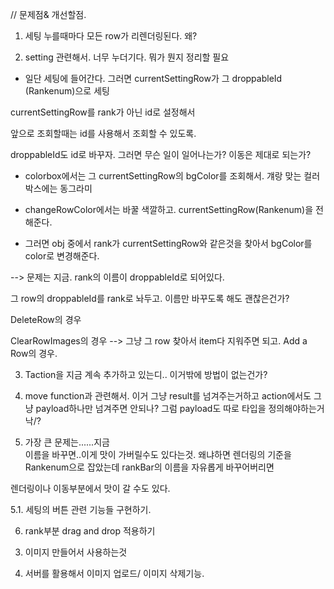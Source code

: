 <!-- 1. 일단 한 라인에서 이동하는것 -->

<!-- 2. 크로스 라인 이동하는것

-->

<!-- 지금 문제는 아이템이 없는 라인으로 이동이 안됨.
-->
<!-- 왜냐하면 아이템이 없으니까 height가 0이 되거든. -->

<!-- 또 아이템 라인에서 다른 라인으로 이동이 안됨.
이거는 dragdropContext를 동일한 것으로 바꿔놓음으로써 해결.  -->

// 문제점& 개선할점.

1. 세팅 누를때마다 모든 row가 리렌더링된다. 왜?

2. setting 관련해서. 너무 누더기다. 뭐가 뭔지 정리할 필요

- 일단 세팅에 들어간다. 그러면
  currentSettingRow가 그 droppableId (Rankenum)으로 세팅

currentSettingRow를 rank가 아닌 id로 설정해서

앞으로 조회할때는 id를 사용해서 조회할 수 있도록.

droppableId도 id로 바꾸자. 그러면 무슨 일이 일어나는가? 이동은 제대로 되는가?

- colorbox에서는 그 currentSettingRow의 bgColor를 조회해서. 걔랑 맞는 컬러박스에는 동그라미

- changeRowColor에서는 바꿀 색깔하고.
  currentSettingRow(Rankenum)을 전해준다.

- 그러면 obj 중에서 rank가 currentSettingRow와 같은것을 찾아서 bgColor를 color로 변경해준다.

--> 문제는 지금. rank의 이름이 droppableId로 되어있다.

그 row의 droppableId를 rank로 놔두고.
이름만 바꾸도록 해도 괜찮은건가?

DeleteRow의 경우

ClearRowImages의 경우
--> 그냥 그 row 찾아서 item다 지워주면 되고.
Add a Row의 경우.

3. Taction을 지금 계속 추가하고 있는디.. 이거밖에
   방법이 없는건가?
4. move function과 관련해서. 이거 그냥
   result를 넘겨주는거하고
   action에서도 그냥 payload하나만 넘겨주면 안되나?
   그럼 payload도 따로 타입을 정의해야하는거낙/?

5. 가장 큰 문제는......지금 \
   이름을 바꾸면..이게 맛이 가버릴수도 있다는것.
   왜냐하면 렌더링의 기준을 Rankenum으로 잡았는데
   rankBar의 이름을 자유롭게 바꾸어버리면

렌더링이나 이동부분에서 맛이 갈 수도 있다.

5.1. 세팅의 버튼 관련 기능들 구현하기.

6. rank부분 drag and drop 적용하기

<!-- 2-1. 리덕스 적용해보기. -->

<!-- 일단 싱글라인부터. 그리고 disaptch는 컨테이너 없이 그냥 적용해보기. -->

<!-- - typescript redux documentation 읽어보기. -->
<!-- - 구체적으로 container라던지. 그 값을 제공해주는게 아니라 짬밥해서 쓰는중. -->
  <!-- 지금 reducer action type 부분에서 에러가 나서 그냥 reducer를 any라고 해두긴 했음. -->
  <!-- 이건 combineReducers를 통해서 해결함. -->
  <!-- - createSlice로도 한번 해보기.  -->

3. 이미지 만들어서 사용하는것

4. 서버를 활용해서 이미지 업로드/ 이미지 삭제기능.
